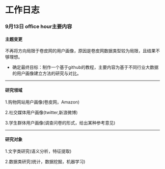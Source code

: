 # 工作日志


### 9月13日 office hour主要内容

#### 主题变更

不再将方向局限于卷皮网的用户画像，原因是卷皮网数据类型较为局限，且结果不够理想。

- 确定最终目标：制作一个基于github的教程，主要内容为基于不同行业大数据的用户画像建立方法的研究与对比。

***

#### 研究领域

1.购物网站用户画像(卷皮网，Amazon)

2.社交媒体用户画像(twitter,新浪微博)

3.学生群体用户画像(调查问卷的形式，给出某种参考意见)

***

#### 研究对象

1.文字类研究(语义分析，特征提取)

2.数据类研究(统计，数据挖掘，机器学习)